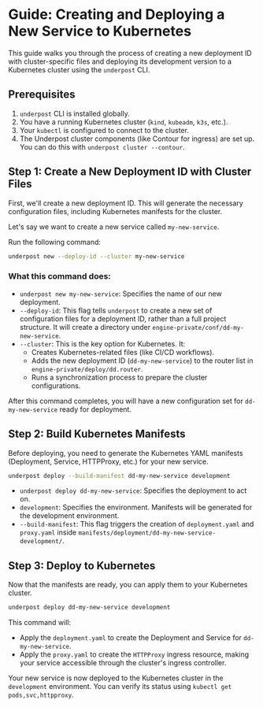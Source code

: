 # Guide: Creating and Deploying a New Service to Kubernetes

This guide walks you through the process of creating a new deployment ID with cluster-specific files and deploying its development version to a Kubernetes cluster using the `underpost` CLI.

## Prerequisites

1.  `underpost` CLI is installed globally.
2.  You have a running Kubernetes cluster (`kind`, `kubeadm`, `k3s`, etc.).
3.  Your `kubectl` is configured to connect to the cluster.
4.  The Underpost cluster components (like Contour for ingress) are set up. You can do this with `underpost cluster --contour`.

## Step 1: Create a New Deployment ID with Cluster Files

First, we'll create a new deployment ID. This will generate the necessary configuration files, including Kubernetes manifests for the cluster.

Let's say we want to create a new service called `my-new-service`.

Run the following command:

```bash
underpost new --deploy-id --cluster my-new-service
```

### What this command does:

- `underpost new my-new-service`: Specifies the name of our new deployment.
- `--deploy-id`: This flag tells `underpost` to create a new set of configuration files for a deployment ID, rather than a full project structure. It will create a directory under `engine-private/conf/dd-my-new-service`.
- `--cluster`: This is the key option for Kubernetes. It:
  - Creates Kubernetes-related files (like CI/CD workflows).
  - Adds the new deployment ID (`dd-my-new-service`) to the router list in `engine-private/deploy/dd.router`.
  - Runs a synchronization process to prepare the cluster configurations.

After this command completes, you will have a new configuration set for `dd-my-new-service` ready for deployment.

## Step 2: Build Kubernetes Manifests

Before deploying, you need to generate the Kubernetes YAML manifests (Deployment, Service, HTTPProxy, etc.) for your new service.

```bash
underpost deploy --build-manifest dd-my-new-service development
```

- `underpost deploy dd-my-new-service`: Specifies the deployment to act on.
- `development`: Specifies the environment. Manifests will be generated for the development environment.
- `--build-manifest`: This flag triggers the creation of `deployment.yaml` and `proxy.yaml` inside `manifests/deployment/dd-my-new-service-development/`.

## Step 3: Deploy to Kubernetes

Now that the manifests are ready, you can apply them to your Kubernetes cluster.

```bash
underpost deploy dd-my-new-service development
```

This command will:

- Apply the `deployment.yaml` to create the Deployment and Service for `dd-my-new-service`.
- Apply the `proxy.yaml` to create the `HTTPProxy` ingress resource, making your service accessible through the cluster's ingress controller.

Your new service is now deployed to the Kubernetes cluster in the `development` environment. You can verify its status using `kubectl get pods,svc,httpproxy`.
